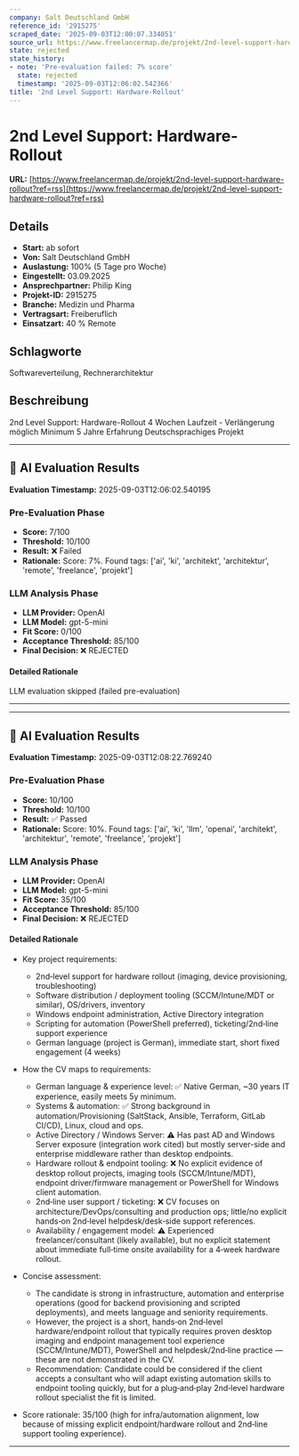 ```yaml
---
company: Salt Deutschland GmbH
reference_id: '2915275'
scraped_date: '2025-09-03T12:00:07.334051'
source_url: https://www.freelancermap.de/projekt/2nd-level-support-hardware-rollout?ref=rss
state: rejected
state_history:
- note: 'Pre-evaluation failed: 7% score'
  state: rejected
  timestamp: '2025-09-03T12:06:02.542366'
title: '2nd Level Support: Hardware-Rollout'
---
```



# 2nd Level Support: Hardware-Rollout
**URL:** [https://www.freelancermap.de/projekt/2nd-level-support-hardware-rollout?ref=rss](https://www.freelancermap.de/projekt/2nd-level-support-hardware-rollout?ref=rss)
## Details
- **Start:** ab sofort
- **Von:** Salt Deutschland GmbH
- **Auslastung:** 100% (5 Tage pro Woche)
- **Eingestellt:** 03.09.2025
- **Ansprechpartner:** Philip King
- **Projekt-ID:** 2915275
- **Branche:** Medizin und Pharma
- **Vertragsart:** Freiberuflich
- **Einsatzart:** 40
                                                % Remote

## Schlagworte
Softwareverteilung, Rechnerarchitektur

## Beschreibung
2nd Level Support: Hardware-Rollout
4 Wochen Laufzeit - Verlängerung möglich
Minimum 5 Jahre Erfahrung
Deutschsprachiges Projekt

---

## 🤖 AI Evaluation Results

**Evaluation Timestamp:** 2025-09-03T12:06:02.540195

### Pre-Evaluation Phase
- **Score:** 7/100
- **Threshold:** 10/100
- **Result:** ❌ Failed
- **Rationale:** Score: 7%. Found tags: ['ai', 'ki', 'architekt', 'architektur', 'remote', 'freelance', 'projekt']

### LLM Analysis Phase
- **LLM Provider:** OpenAI
- **LLM Model:** gpt-5-mini
- **Fit Score:** 0/100
- **Acceptance Threshold:** 85/100
- **Final Decision:** ❌ REJECTED

#### Detailed Rationale
LLM evaluation skipped (failed pre-evaluation)

---


---

## 🤖 AI Evaluation Results

**Evaluation Timestamp:** 2025-09-03T12:08:22.769240

### Pre-Evaluation Phase
- **Score:** 10/100
- **Threshold:** 10/100
- **Result:** ✅ Passed
- **Rationale:** Score: 10%. Found tags: ['ai', 'ki', 'llm', 'openai', 'architekt', 'architektur', 'remote', 'freelance', 'projekt']

### LLM Analysis Phase
- **LLM Provider:** OpenAI
- **LLM Model:** gpt-5-mini
- **Fit Score:** 35/100
- **Acceptance Threshold:** 85/100
- **Final Decision:** ❌ REJECTED

#### Detailed Rationale
- Key project requirements:
  - 2nd‑level support for hardware rollout (imaging, device provisioning, troubleshooting)
  - Software distribution / deployment tooling (SCCM/Intune/MDT or similar), OS/drivers, inventory
  - Windows endpoint administration, Active Directory integration
  - Scripting for automation (PowerShell preferred), ticketing/2nd‑line support experience
  - German language (project is German), immediate start, short fixed engagement (4 weeks)

- How the CV maps to requirements:
  - German language & experience level: ✅ Native German, ~30 years IT experience, easily meets 5y minimum.
  - Systems & automation: ✅ Strong background in automation/Provisioning (SaltStack, Ansible, Terraform, GitLab CI/CD), Linux, cloud and ops.
  - Active Directory / Windows Server: ⚠️ Has past AD and Windows Server exposure (integration work cited) but mostly server-side and enterprise middleware rather than desktop endpoints.
  - Hardware rollout & endpoint tooling: ❌ No explicit evidence of desktop rollout projects, imaging tools (SCCM/Intune/MDT), endpoint driver/firmware management or PowerShell for Windows client automation.
  - 2nd‑line user support / ticketing: ❌ CV focuses on architecture/DevOps/consulting and production ops; little/no explicit hands‑on 2nd‑level helpdesk/desk‑side support references.
  - Availability / engagement model: ⚠️ Experienced freelancer/consultant (likely available), but no explicit statement about immediate full‑time onsite availability for a 4‑week hardware rollout.

- Concise assessment:
  - The candidate is strong in infrastructure, automation and enterprise operations (good for backend provisioning and scripted deployments), and meets language and seniority requirements.
  - However, the project is a short, hands‑on 2nd‑level hardware/endpoint rollout that typically requires proven desktop imaging and endpoint management tool experience (SCCM/Intune/MDT), PowerShell and helpdesk/2nd‑line practice — these are not demonstrated in the CV.
  - Recommendation: Candidate could be considered if the client accepts a consultant who will adapt existing automation skills to endpoint tooling quickly, but for a plug‑and‑play 2nd‑level hardware rollout specialist the fit is limited.

- Score rationale: 35/100 (high for infra/automation alignment, low because of missing explicit endpoint/hardware rollout and 2nd‑line support tooling experience).

---

